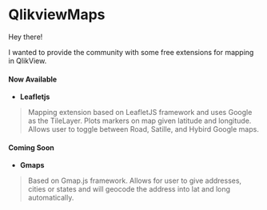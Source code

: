 QlikviewMaps
============

Hey there!

I wanted to provide the community with some free extensions for mapping in QlikView.



#### Now Available

* **Leafletjs**

>Mapping extension based on LeafletJS framework and uses Google as the TileLayer.  Plots markers on map given latitude and longitude.  Allows user to toggle between Road, Satille, and Hybird Google maps.



#### Coming Soon

* **Gmaps**

> Based on Gmap.js framework.  Allows for user to give addresses, cities or states and will geocode the address into lat and long automatically.
